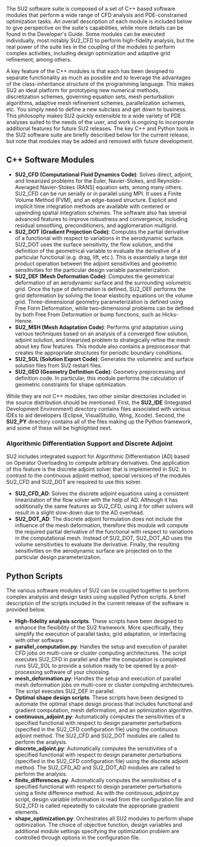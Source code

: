 The SU2 software suite is composed of a set of C++ based software modules that perform a wide range of CFD analysis and PDE-constrained optimization tasks. An overall description of each module is included below to give perspective on the suite's capabilities, while more details can be found in the Developer's Guide. Some modules can be executed individually, most notably SU2_CFD to perform high-fidelity analysis, but the real power of the suite lies in the coupling of the modules to perform complex activities, including design optimization and adaptive grid refinement, among others.

A key feature of the C++ modules is that each has been designed to separate functionality as much as possible and to leverage the advantages of the class-inheritance structure of the programming language. This makes SU2 an ideal platform for prototyping new numerical methods, discretization schemes, governing equation sets, mesh perturbation algorithms, adaptive mesh refinement schemes, parallelization schemes, etc. You simply need to define a new subclass and get down to business. This philosophy makes SU2 quickly extensible to a wide variety of PDE analyses suited to the needs of the user, and work is ongoing to incorporate additional features for future SU2 releases.
The key C++ and Python tools in the SU2 software suite are briefly described below for the current release, but note that modules may be added and removed with future development.

## C++ Software Modules

- **SU2_CFD (Computational Fluid Dynamics Code)**: Solves direct, adjoint, and linearized problems for the Euler, Navier-Stokes, and Reynolds-Averaged Navier-Stokes (RANS) equation sets, among many others. SU2_CFD can be run serially or in parallel using MPI. It uses a Finite Volume Method (FVM), and an edge-based structure. Explicit and implicit time integration methods are available with centered or upwinding spatial integration schemes. The software also has several advanced features to improve robustness and convergence, including residual smoothing, preconditioners, and agglomeration multigrid.
- **SU2_DOT (Gradient Projection Code)**: Computes the partial derivative of a functional with respect to variations in the aerodynamic surface. SU2_DOT uses the surface sensitivity, the flow solution, and the definition of the geometrical variable to evaluate the derivative of a particular functional (e.g. drag, lift, etc.). This is essentially a large dot product operation between the adjoint sensitivities and geometric sensitivities for the particular design variable parameterization.
- **SU2_DEF (Mesh Deformation Code)**: Computes the geometrical deformation of an aerodynamic surface and the surrounding volumetric grid. Once the type of deformation is defined, SU2_DEF performs the grid deformation by solving the linear elasticity equations on the volume grid. Three-dimensional geometry parameterization is defined using Free Form Deformation, while two-dimensional problems can be defined by both Free From Deformation or bump functions, such as Hicks-Henne.
- **SU2_MSH (Mesh Adaptation Code)**: Performs grid adaptation using various techniques based on an analysis of a converged flow solution, adjoint solution, and linearized problem to strategically refine the mesh about key flow features. This module also contains a preprocessor that creates the appropriate structures for periodic boundary conditions.
- **SU2_SOL (Solution Export Code)**: Generates the volumetric and surface solution files from SU2 restart files.
- **SU2_GEO (Geometry Definition Code)**: Geometry preprocessing and definition code. In particular, this module performs the calculation of geometric constraints for shape optimization. 

While they are not C++ modules, two other similar directories included in the source distribution should be mentioned. First, the **SU2_IDE** (Integrated Development Environment) directory contains files associated with various IDEs to aid developers (Eclipse, VisualStudio, Wing, Xcode). Second, the **SU2_PY** directory contains all of the files making up the Python framework, and some of these will be highlighted next.

### Algorithmic Differentiation Support and Discrete Adjoint

SU2 includes integrated support for Algorithmic Differentiation (AD) based on Operator Overloading to compute arbitrary derivatives. One application of this feature is the discrete adjoint solver that is implemented in SU2. In contrast to the continuous adjoint method, special versions of the modules SU2_CFD and SU2_DOT are required to use this solver.

- **SU2_CFD_AD**: Solves the discrete adjoint equations using a consistent linearization of the flow solver with the help of AD. Although it has additionally the same features as SU2_CFD, using it for other solvers will result in a slight slow-down due to the AD overhead.
- **SU2_DOT_AD**: The discrete adjoint formulation does not include the influence of the mesh deformation, therefore this module will compute the required partial derivative of the functional with respect to variations in the computational mesh. Instead of SU2_DOT, SU2_DOT_AD uses the volume sensitivities to evaluate the derivative. Finally, the resulting sensitivities on the aerodynamic surface are projected on to the particular design parameterization.

## Python Scripts

The various software modules of SU2 can be coupled together to perform complex analysis and design tasks using supplied Python scripts. A brief description of the scripts included in the current release of the software is provided below.

- **High-fidelity analysis scripts**. These scripts have been designed to enhance the flexibility of the SU2 framework. More specifically, they simplify the execution of parallel tasks, grid adaptation, or interfacing with other software.
 - **parallel_computation.py**: Handles the setup and execution of parallel CFD jobs on multi-core or cluster computing architectures. The script executes SU2_CFD in parallel and after the computation is completed runs SU2_SOL to provide a solution ready to be opened by a post-processing software of your choosing.
 - **mesh_deformation.py**: Handles the setup and execution of parallel mesh deformation jobs on multi-core or cluster computing architectures. The script executes SU2_DEF in parallel.
- **Optimal shape design scripts**. These scripts have been designed to automate the optimal shape design process that includes functional and gradient computation, mesh deformation, and an optimization algorithm.
 - **continuous_adjoint.py**: Automatically computes the sensitivities of a specified functional with respect to design parameter perturbations (specified in the SU2_CFD configuration file) using the continuous adjoint method. The SU2_CFD and SU2_DOT modules are called to perform the analysis.
 - **discrete_adjoint.py**: Automatically computes the sensitivities of a specified functional with respect to design parameter perturbations (specified in the SU2_CFD configuration file) using the discrete adjoint method. The SU2_CFD_AD and SU2_DOT_AD modules are called to perform the analysis.
 - **finite_differences.py**: Automatically computes the sensitivities of a specified functional with respect to design parameter perturbations using a finite difference method. As with the continuous_adjoint.py script, design variable information is read from the configuration file and SU2_CFD is called repeatedly to calculate the appropriate gradient elements.
 - **shape_optimization.py**: Orchestrates all SU2 modules to perform shape optimization. The choice of objective function, design variables and additional module settings specifying the optimization problem are controlled through options in the configuration file.